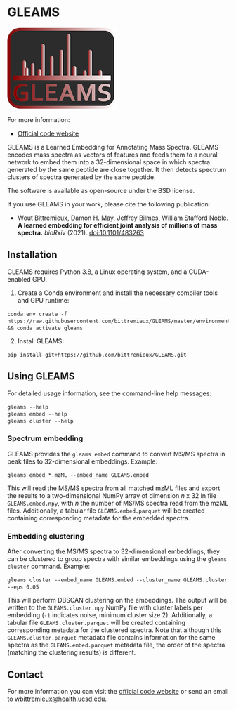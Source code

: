 GLEAMS
======

![GLEAMS](gleams_logo.png)

For more information:

* [Official code website](https://github.com/bittremieux/GLEAMS)

GLEAMS is a Learned Embedding for Annotating Mass Spectra.
GLEAMS encodes mass spectra as vectors of features and feeds them to a neural network to embed them into a 32-dimensional space in which spectra generated by the same peptide are close together.
It then detects spectrum clusters of spectra generated by the same peptide.

The software is available as open-source under the BSD license.

If you use GLEAMS in your work, please cite the following publication:

- Wout Bittremieux, Damon H. May, Jeffrey Bilmes, William Stafford Noble. **A learned embedding for efficient joint analysis of millions of mass spectra.** _bioRxiv_ (2021). [doi:10.1101/483263](https://doi.org/10.1101/483263)

Installation
------------

GLEAMS requires Python 3.8, a Linux operating system, and a CUDA-enabled GPU.

1. Create a Conda environment and install the necessary compiler tools and GPU runtime:
```
conda env create -f https://raw.githubusercontent.com/bittremieux/GLEAMS/master/environment.yml && conda activate gleams
```
2. Install GLEAMS:
```
pip install git+https://github.com/bittremieux/GLEAMS.git
```

Using GLEAMS
------------

For detailed usage information, see the command-line help messages:

```
gleams --help
gleams embed --help
gleams cluster --help
```

### Spectrum embedding

GLEAMS provides the `gleams embed` command to convert MS/MS spectra in peak files to 32-dimensional embeddings. Example:

```
gleams embed *.mzML --embed_name GLEAMS.embed
```

This will read the MS/MS spectra from all matched mzML files and export the results to a two-dimensional NumPy array of dimension _n_ x 32 in file `GLEAMS.embed.npy`, with _n_ the number of MS/MS spectra read from the mzML files.
Additionally, a tabular file `GLEAMS.embed.parquet` will be created containing corresponding metadata for the embedded spectra.

### Embedding clustering

After converting the MS/MS spectra to 32-dimensional embeddings, they can be clustered to group spectra with similar embeddings using the `gleams cluster` command. Example:

```
gleams cluster --embed_name GLEAMS.embed --cluster_name GLEAMS.cluster --eps 0.05
```

This will perform DBSCAN clustering on the embeddings.
The output will be written to the `GLEAMS.cluster.npy` NumPy file with cluster labels per embedding (`-1` indicates noise, minimum cluster size 2).
Additionally, a tabular file `GLEAMS.cluster.parquet` will be created containing corresponding metadata for the clustered spectra.
Note that although this `GLEAMS.cluster.parquet` metadata file contains information for the same spectra as the `GLEAMS.embed.parquet` metadata file, the order of the spectra (matching the clustering results) is different.

Contact
-------

For more information you can visit the [official code website](https://github.com/bittremieux/GLEAMS) or send an email to <wbittremieux@health.ucsd.edu>.
 
